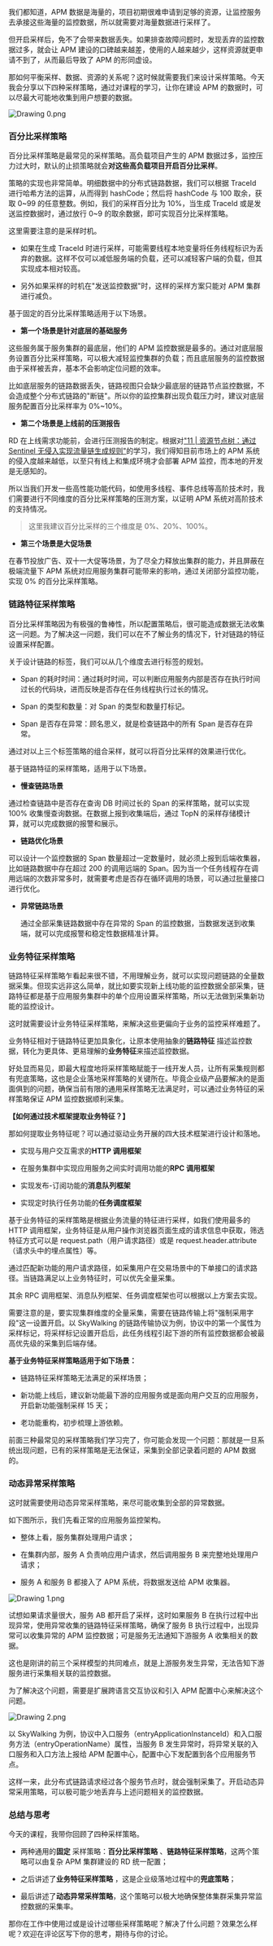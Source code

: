 我们都知道，APM 数据是海量的，项目初期很难申请到足够的资源，让监控服务去承接这些海量的监控数据，所以就需要对海量数据进行采样了。

但开启采样后，免不了会带来数据丢失。如果排查故障问题时，发现丢弃的监控数据过多，就会让 APM 建设的口碑越来越差，使用的人越来越少，这样资源就更申请不到了，从而最后导致了 APM 的形同虚设。

那如何平衡采样、数据、资源的关系呢？这时候就需要我们来设计采样策略。今天我会分享以下四种采样策略，通过对课程的学习，让你在建设 APM 的数据时，可以尽最大可能地收集到用户想要的数据。

![Drawing 0.png](https://s0.lgstatic.com/i/image6/M00/40/77/CioPOWCk4VqAXw9tAABoA92m-1M235.png)

### 百分比采样策略

百分比采样策略是最常见的采样策略。高负载项目产生的 APM 数据过多，监控压力过大时，默认的止损策略就会**对这些高负载项目开启百分比采样**。

策略的实现也非常简单。明细数据中的分布式链路数据，我们可以根据 TraceId 进行哈希方法的运算，从而得到 hashCode；然后将 hashCode 与 100 取余，获取 0\~99 的任意整数。例如，我们的采样百分比为 10%，当生成 TraceId 或是发送监控数据时，通过放行 0\~9 的取余数据，即可实现百分比采样策略。

这里需要注意的是采样时机。

* 如果在生成 TraceId 时进行采样，可能需要线程本地变量将任务线程标识为丢弃的数据。这样不仅可以减低服务端的负载，还可以减轻客户端的负载，但其实现成本相对较高。

* 另外如果采样的时机在"发送监控数据"时，这样的采样方案只能对 APM 集群进行减负。

基于固定的百分比采样策略适用于以下场景。

* **第一个场景是针对底层的基础服务**

这些服务属于服务集群的最底层，他们的 APM 监控数据是最多的。通过对底层服务设置百分比采样策略，可以极大减轻监控集群的负载；而且底层服务的监控数据由于采样被丢弃，基本不会影响定位问题的效率。

比如底层服务的链路数据丢失，链路视图只会缺少最底层的链路节点监控数据，不会造成整个分布式链路的"断链"。所以你的监控集群出现负载压力时，建议对底层服务配置百分比采样率为 0%\~10%。

* **第二个场景是上线前的压测报告**

RD 在上线需求功能前，会进行压测报告的制定。根据对["11 \| 资源节点树：通过 Sentinel 无侵入实现流量链生成规则"](https://kaiwu.lagou.com/course/courseInfo.htm?courseId=729#/detail/pc?id=7060&fileGuid=xxQTRXtVcqtHK6j8)的学习，我们得知目前市场上的 APM 系统的侵入度越来越低，以至只有线上和集成环境才会部署 APM 监控，而本地的开发是无感知的。  

所以当我们开发一些高性能功能代码，如使用多线程、事件总线等高阶技术时，我们需要进行不同维度的百分比采样策略的压测方案，以证明 APM 系统对高阶技术的支持情况。
> 这里我建议百分比采样的三个维度是 0%、20%、100%。

* **第三个场景是大促场景**

在春节投放广告、双十一大促等场景，为了尽全力释放出集群的能力，并且屏蔽在极端流量下 APM 系统对应用服务集群可能带来的影响，通过关闭部分监控功能，实现 0% 的百分比采样策略。

### 链路特征采样策略

百分比采样策略因为有极强的鲁棒性，所以配置策略后，很可能造成数据无法收集这一问题。为了解决这一问题，我们可以在不了解业务的情况下，针对链路的特征设置采样配置。

关于设计链路的标签，我们可以从几个维度去进行标签的规划。

* Span 的耗时时间：通过耗时时间，可以判断应用服务内部是否存在执行时间过长的代码块，进而反映是否存在任务线程执行过长的情况。

* Span 的类型和数量：对 Span 的类型和数量打标记。

* Span 是否存在异常：顾名思义，就是检查链路中的所有 Span 是否存在异常。

通过对以上三个标签策略的组合采样，就可以将百分比采样的效果进行优化。

基于链路特征的采样策略，适用于以下场景。

* **慢查链路场景**

通过检查链路中是否存在查询 DB 时间过长的 Span 的采样策略，就可以实现 100% 收集慢查询数据。在数据上报到收集端后，通过 TopN 的采样存储模计算，就可以完成数据的报警和展示。

* **链路优化场景**

可以设计一个监控数据的 Span 数量超过一定数量时，就必须上报到后端收集器，比如链路数据中存在超过 200 的调用远端的 Span。因为当一个任务线程存在调用远端的次数非常多时，就需要考虑是否存在循环调用的场景，可以通过批量接口进行优化。

* **异常链路场景**   

  通过全部采集链路数据中存在异常的 Span 的监控数据，当数据发送到收集端，就可以完成报警和稳定性数据精准计算。

### 业务特征采样策略

链路特征采样策略乍看起来很不错，不用理解业务，就可以实现问题链路的全量数据采集。但现实远非这么简单，就比如要实现新上线功能的监控数据全部采集，链路特征都是基于应用服务集群中的单个应用设置采样策略，所以无法做到采集新功能的监控设计。

这时就需要设计业务特征采样策略，来解决这些更偏向于业务的监控采样难题了。

业务特征相对于链路特征更加具象化，让原本使用抽象的**链路特征** 描述监控数据，转化为更具体、更易理解的**业务特征**来描述监控数据。

好处显而易见，即最大程度地将采样策略赋能于一线开发人员，让所有采集规则都有兜底策略，这也是企业落地采样策略的关键所在。毕竟企业级产品要解决的是面面俱到的问题，确保当前有限的通用采样策略无法满足时，可以通过业务特征的采样策略保证 APM 监控数据顺利采集。

**【如何通过技术框架提取业务特征？】**

那如何提取业务特征呢？可以通过驱动业务开展的四大技术框架进行设计和落地。

* 实现与用户交互需求的**HTTP 调用框架**

* 在服务集群中实现应用服务之间实时调用功能的**RPC 调用框架**

* 实现发布-订阅功能的**消息队列框架**

* 实现定时执行任务功能的**任务调度框架**

基于业务特征的采样策略是根据业务流量的特征进行采样，如我们使用最多的 HTTP 调用框架，业务特征是从用户操作浏览器页面生成的请求信息中获取，筛选特征方式可以是 request.path（用户请求路径）或是 request.header.attribute（请求头中的埋点属性）等。

通过匹配新功能的用户请求路径，如采集用户在交易场景中的下单接口的请求路径。当链路满足以上业务特征时，可以优先全量采集。

其余 RPC 调用框架、消息队列框架、任务调度框架也可以根据以上方案去实现。

需要注意的是，要实现集群维度的全量采集，需要在链路传输上将"强制采用字段"这一设置开启。以 SkyWalking 的链路传输协议为例，协议中的第一个属性为采样标记，将采样标记设置开启后，此任务线程引起下游的所有监控数据都会被最高优先级的采集到后端存储。

**基于业务特征采样策略适用于如下场景：**

* 链路特征采样策略无法满足的采样场景；

* 新功能上线后，建议新功能最下游的应用服务或是面向用户交互的应用服务，开启新功能强制采样 15 天；

* 老功能重构，初步梳理上游依赖。

前面三种最常见的采样策略我们学习完了，你可能会发现一个问题：那就是一旦系统出现问题，已有的采样策略是无法保证，采集到全部记录着问题的 APM 数据的。

### 动态异常采样策略

这时就需要使用动态异常采样策略，来尽可能收集到全部的异常数据。

如下图所示，我们先看正常的应用服务监控架构。

* 整体上看，服务集群处理用户请求；

* 在集群内部，服务 A 负责响应用户请求，然后调用服务 B 来完整地处理用户请求；

* 服务 A 和服务 B 都接入了 APM 系统，将数据发送给 APM 收集器。

![Drawing 1.png](https://s0.lgstatic.com/i/image6/M00/40/6F/Cgp9HWCk4W6AKsugAAEMl9ObTQQ055.png)

试想如果请求量很大，服务 AB 都开启了采样，这时如果服务 B 在执行过程中出现异常，使用异常收集的链路特征采样策略，确保了服务 B 执行过程中，出现异常可以收集异常的 APM 监控数据；可是服务无法通知下游服务 A 收集相关的数据。

这也是刚讲的前三个采样模型的共同难点，就是上游服务发生异常，无法告知下游服务进行采集相关联的监控数据。

为了解决这个问题，需要是扩展跨语言交互协议和引入 APM 配置中心来解决这个问题。

![Drawing 2.png](https://s0.lgstatic.com/i/image6/M00/40/77/CioPOWCk4XSAHCKJAAFGpT6EXic022.png)

以 SkyWalking 为例，协议中入口服务（entryApplicationInstanceId）和入口服务方法（entryOperationName）属性，当服务 B 发生异常时，将异常关联的入口服务和入口方法上报给 APM 配置中心，配置中心下发配置到各个应用服务节点。

这样一来，此分布式链路请求经过各个服务节点时，就会强制采集了。开启动态异常采用策略，可以极可能少地丢弃与上述问题相关的监控数据。

### 总结与思考

今天的课程，我带你回顾了四种采样策略。

* 两种通用的**固定** 采样策略：**百分比采样策略** 、**链路特征采样策略**，这两个策略可以由复杂 APM 集群建设的 RD 统一配置；

* 之后讲述了**业务特征采样策略** ，这是企业级落地过程中的**兜底策略**；

* 最后讲述了**动态异常采样策略**，这个策略可以极大地确保整体集群采集异常监控数据的采集率。

那你在工作中使用过或是设计过哪些采样策略呢？解决了什么问题？效果怎么样呢？欢迎在评论区写下你的思考，期待与你的讨论。
